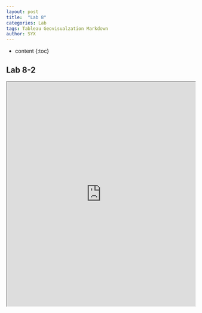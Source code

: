 ```yaml
---
layout: post
title:  "Lab 8"
categories: Lab
tags: Tableau Geovisualzation Markdown
author: SYX
---
```


* content
{:toc}

## Lab 8-2


<iframe src="https://www.google.com/maps/d/u/0/embed?mid=15Hgvc3KpYRykWVMgaQLSDQ_KqxJxd7kR" width="100%" height="600"></iframe>